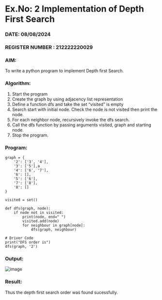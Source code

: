 # Ex.No: 2  Implementation of Depth First Search
### DATE: 08/08/2024                                                                            
### REGISTER NUMBER : 212222220029
### AIM: 
To write a python program to implement Depth first Search. 
### Algorithm:
1. Start the program
2. Create the graph by using adjacency list representation
3. Define a function dfs and take the set “visited” is empty 
4. Search start with initial node. Check the node is not visited then print the node.
5. For each neighbor node, recursively invoke the dfs search.
6. Call the dfs function by passing arguments visited, graph and starting node.
7. Stop the program.
### Program:

```
graph = {
    '2': ['3', '4'],
    '3': ['5'],a
    '4': ['6', '7'],
    '6': [],
    '5': ['6'],
    '7': ['8'],
    '8': []
}

visited = set()  

def dfs(graph, node):  
    if node not in visited:
        print(node, end=" ")
        visited.add(node)
        for neighbour in graph[node]:
            dfs(graph, neighbour)

# Driver Code
print("DFS order is")
dfs(graph, '2')
```










### Output:
![image](https://github.com/rajalakshmi8248/AI_Lab_2023-24/assets/122860827/ab5fd3c2-b52b-452d-9473-083c21337d73)





### Result:
Thus the depth first search order was found sucessfully.
